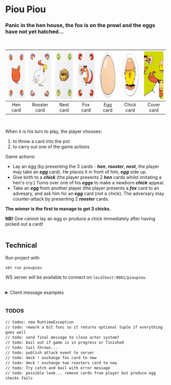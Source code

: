 # Piou Piou
### Panic in the hen house, the fox is on the prowl and the eggs have not yet hatched...
</br>


|<img src="./resources/hen.png" width="100" height="150"/> | <img src="./resources/rooster.png" width="100" height="150"/> | <img src="./resources/nest.png" width="100" height="150"/> | <img src="./resources/fox.png" width="100" height="150"/> | <img src="./resources/egg.png" width="100" height="150"/> | <img src="./resources/chick.png" width="100" height="150"/> | <img src="./resources/oblozka.png" width="100" height="150"/>
|:-:|:-:|:-:|:-:|:-:|:-:|:-:|
|Hen card|Rooster card|Nest card|Fox card|Egg card|Chick card|Cover card|

</br>

When it is his turn to play, the player chooses:
</br>

1. to throw a card into the pot 
2. to carry out one of the game actions
  
Game actions:
- Lay an egg (by presenting the 3 cards - ***hen***, ***rooster***, ***nest***, the player may take an ***egg*** card). He places it in front of him, ***egg*** side up.
- Give birth to a ***chick*** (the player presents 2 ***hen*** cards whilst imitating a hen's cry.) Turns over one of his ***eggs*** to make a newborn ***chick*** appear. 
- Take an ***egg*** from another player (the player presents a ***fox*** card to an advesary, and ask him for an ***egg*** card (not a chick). The adversary may counter-attack by presenting 2 ***rooster*** cards.

**The winner is the first to manage to get 3 chicks.**

**NB!** One cannot lay an egg or produce a chick immediately after having picked out a card!
</br>
</br>

## Technical 

Run project with

```
sbt run pioupiou
```

WS server will be available to connect on `localhost:9001/pioupiou`


</br>

<details>
<summary> Client message examples </summary>
<br>

Available games:
```
{
    "messageType": "SHOW_GAMES"
}
```

Join game:
```
{
  "messageType": "JOIN_GAME",
  "payload": {
    "gameId": "XXX",
    "playerId": "XXX",
    "nick": "McSims"
  }
}
```

To make actions on your turn send following messages:

To exchange cards:
```
{
  "messageType": "ACTION_EXCHANGE",
  "payload": {
    "gameId": "045a9180-5459-4d45-8981-886076f37557",
    "playerId": "1c8019e8-44da-473a-9794-ba3b02a868d0",
    "cards": [{"name": "Rooster","id": "3"}]
  }
}
```

To lay the egg:
```
{
  "messageType": "ACTION_LAY_EGG",
  "payload": {
    "gameId": "045a9180-5459-4d45-8981-886076f37557",
    "playerId": "1c8019e8-44da-473a-9794-ba3b02a868d0",
    "cards": [{"name": "Nest","id": "2"}, {"name": "Hen","id": "4"}, {"name": "Rooster","id": "3"}]
  }
}
```

To hatch the egg:
```
{
  "messageType": "ACTION_CHICK_BIRTH",
  "payload": {
    "gameId": "045a9180-5459-4d45-8981-886076f37557",
    "playerId": "1c8019e8-44da-473a-9794-ba3b02a868d0",
    "cards": [{"name": "Nest","id": "2"}, {"name": "Hen","id": "4"}, {"name": "Rooster","id": "3"}],
    "egg": {"name": "Egg","id": "1"}
  }
}
```
</br>
</details>
</br>

### TODOS

```
// todos: new RuntimeException
// todo: rework a bit func so it returns optional tuple if everything goes well
// todo: send final message to close actor system?
// todo: bail out if game is in progress or finished
// todo: tail throws...
// todo: publish attack event to server
// todo: deck ! exchange fox card to new
// todo: deck ! exchange two roosters card to new
// todo: Try catch and bail with error message
// todo: possible leak... remove cards from player but produce egg checks fails
```